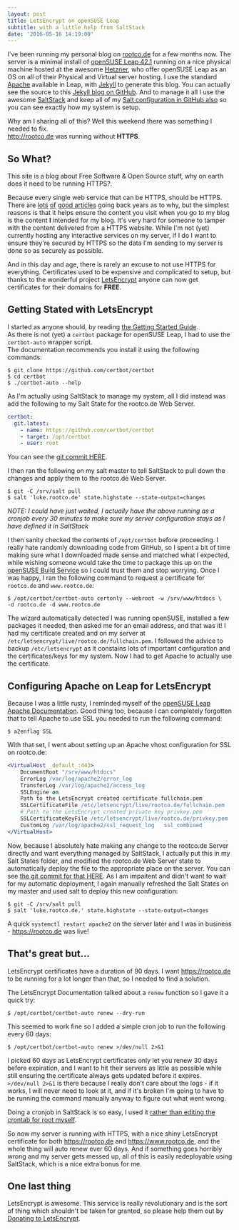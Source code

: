 ```yaml
---
layout: post
title: LetsEncrypt on openSUSE Leap
subtitle: with a little help from SaltStack
date: '2016-05-16 14:19:00'
---
```

I've been running my personal blog on [rootco.de](http://rootco.de) for a few months now. The server is a minimal install of [openSUSE Leap 42.1](https://software.opensuse.org/421/en) running on a nice physical machine hosted at the awesome [Hetzner](https://www.hetzner.de/en/), who offer openSUSE Leap as an OS on all of their Physical and Virtual server hosting. I use the standard [Apache](https://httpd.apache.org/) available in Leap, with [Jekyll](https://jekyllrb.com/) to generate this blog. You can actually see the source to this [Jekyll blog on GitHub](https://github.com/sysrich/rootco.de-web). And to manage it all I use the awesome [SaltStack](https://saltstack.com/) and keep all of my [Salt configuration in GitHub also](https://github.com/sysrich/salt-states) so you can see exactly how my system is setup.

Why am I sharing all of this? Well this weekend there was something I needed to fix.  
http://rootco.de was running without **HTTPS**.

## So What?
This site is a blog about Free Software & Open Source stuff, why on earth does it need to be running HTTPS?.

Because every single web service that can be HTTPS, should be HTTPS. There are [lots](http://arstechnica.com/business/2011/03/https-is-more-secure-so-why-isnt-the-web-using-it/) [of](http://mashable.com/2011/05/31/https-web-security/#.djdB6AMOsq4) [good articles](https://developers.google.com/web/fundamentals/security/encrypt-in-transit/why-https?hl=en) going back years as to why, but the simplest reasons is that it helps ensure the content you visit when you go to my blog is the content **I** intended for my blog. It's very hard for someone to tamper with the content delivered from a HTTPS website. While I'm not (yet) currently hosting any interactive services on my server, if I do I want to ensure they're secured by HTTPS so the data I'm sending to my server is done so as securely as possible.

And in this day and age, there is rarely an excuse to not use HTTPS for everything. Certificates used to be expensive and complicated to setup, but thanks to the wonderful project [LetsEncrypt](https://letsencrypt.org) anyone can now get certificates for their domains for **FREE**.

## Getting Stated with LetsEncrypt
I started as anyone should, by reading [the Getting Started Guide](https://letsencrypt.org/getting-started/).  
As there is not (yet) a `certbot` package for openSUSE Leap, I had to use the `certbot-auto` wrapper script.  
The documentation recommends you install it using the following commands:

```shell
$ git clone https://github.com/certbot/certbot
$ cd certbot
$ ./certbot-auto --help
```

As I'm actually using SaltStack to manage my system, all I did instead was add the following to my Salt State for the rootco.de Web Server.

```YAML
certbot:
  git.latest:
    - name: https://github.com/certbot/certbot
    - target: /opt/certbot
    - user: root
```
You can see the [git commit HERE](https://github.com/sysrich/salt-states/commit/2b3b9ea2bf988d6210119ee6d40648174319f49e).

I then ran the following on my salt master to tell SaltStack to pull down the changes and apply them to the rootco.de Web Server.

```shell
$ git -C /srv/salt pull 
$ salt 'luke.rootco.de' state.highstate --state-output=changes
```

*NOTE: I could have just waited, I actually have the above running as a cronjob every 30 minutes to make sure my server configuration stays as I have defined it in SaltStack*

I then sanity checked the contents of `/opt/certbot` before proceeding. I really hate randomly downloading code from GitHub, so I spent a bit of time making sure what I downloaded made sense and matched what I expected, while wishing someone would take the time to package this up on the [openSUSE Build Service](https://build.opensuse.org) so I could trust them and stop worrying. Once I was happy, I ran the following command to request a certificate for `rootco.de` and `www.rootco.de`:

```shell
$ /opt/certbot/certbot-auto certonly --webroot -w /srv/www/htdocs \
-d rootco.de -d www.rootco.de
```
The wizard automatically detected I was running openSUSE, installed a few packages it needed, then asked me for an email address, and that was it! I had my certificate created and on my server at `/etc/letsencrypt/live/rootco.de/fullchain.pem`. I followed the advice to backup `/etc/letsencrypt` as it constains lots of important configuration and the certificates/keys for my system. Now I had to get Apache to actually use the certificate.

## Configuring Apache on Leap for LetsEncrypt

Because I was a little rusty, I reminded myself of the [openSUSE Leap Apache Documentation](https://doc.opensuse.org/documentation/leap/reference/html/book.opensuse.reference/cha.apache2.html#sec.apache2.ssl.configuration). Good thing too, because I can completely forgotten that to tell Apache to use SSL you needed to run the following command:

```shell
$ a2enflag SSL
```

With that set, I went about setting up an Apache vhost configuration for SSL on rootco.de:

```apache
<VirtualHost _default_:443>
	DocumentRoot "/srv/www/htdocs"
	ErrorLog /var/log/apache2/error_log
	TransferLog /var/log/apache2/access_log
	SSLEngine on
	Path to the LetsEncrypt created certificate fullchain.pem
	SSLCertificateFile /etc/letsencrypt/live/rootco.de/fullchain.pem 
	# Path to the LetsEncrypt created private key privkey.pem
	SSLCertificateKeyFile /etc/letsencrypt/live/rootco.de/privkey.pem
	CustomLog /var/log/apache2/ssl_request_log   ssl_combined
</VirtualHost>
```

Now, because I absolutely hate making any change to the rootco.de Server directly and want everything managed by SaltStack, I actually put this in my Salt States folder, and modified the rootco.de Web Server state to automatically deploy the file to the appropriate place on the server. You can see [the git commit for that HERE](https://github.com/sysrich/salt-states/commit/ab3b8fcc6aeae57c02f2ad40cb423a0e6a65a579). As I am impaitent and didn't want to wait for my automatic deployment, I again manually refreshed the Salt States on my master and used salt to deploy this new configuration:

```shell
$ git -C /srv/salt pull 
$ salt 'luke.rootco.de.' state.highstate --state-output=changes
```

A quick `systemctl restart apache2` on the server later and I was in business - https://rootco.de was live!

## That's great but...
LetsEncrypt certificates have a duration of 90 days. I want https://rootco.de to be running for a lot longer than that, so I needed to find a solution.

The LetsEncrypt Documentation talked about a `renew` function so I gave it a quick try:

```shell
$ /opt/certbot/certbot-auto renew --dry-run
```

This seemed to work fine so I added a simple cron job to run the following every 60 days:

```shell
$ /opt/certbot/certbot-auto renew >/dev/null 2>&1
```

I picked 60 days as LetsEncrypt certificates only let you renew 30 days before expiration, and I want to hit their servers as little as possible while still ensuring the certificate always gets updated before it expires. `>/dev/null 2>&1` is there because I really don't care about the logs - if it works, I will never need to look at it, and if it's broken I'm going to have to be running the command manually anyway to figure out what went wrong.

Doing a cronjob in SaltStack is so easy, I used it [rather than editing the crontab for root myself](https://github.com/sysrich/salt-states/commit/eac0c5c9fe56281a922ca8a486c1b3ed30bb7a25).

So now my server is running with HTTPS, with a nice shiny LetsEncrypt certificate for both https://rootco.de and https://www.rootco.de, and the whole thing will auto renew ever 60 days. And if something goes horribly wrong and my server gets messed up, all of this is easily redeployable using SaltStack, which is a nice extra bonus for me.

## One last thing

LetsEncrypt is awesome. This service is really revolutionary and is the sort of thing which shouldn't be taken for granted, so please help them out by [Donating to LetsEncrypt](https://letsencrypt.org/donate).

